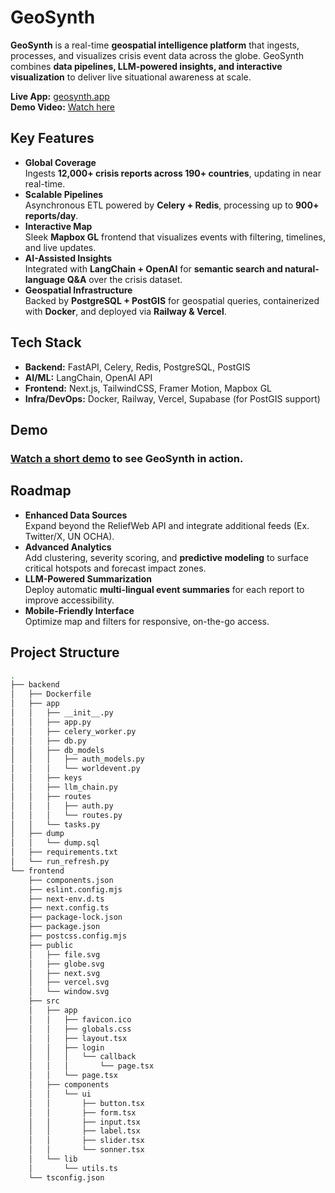 # GeoSynth

**GeoSynth** is a real-time **geospatial intelligence platform** that ingests, processes, and visualizes crisis event data across the globe. GeoSynth combines **data pipelines, LLM-powered insights, and interactive visualization** to deliver live situational awareness at scale.

**Live App:** [geosynth.app](https://geosynth-five.vercel.app/)  
**Demo Video:** [Watch here](https://www.youtube.com/watch?v=2CSM4vZm1Ac&ab_channel=AkashMohan)

## Key Features

- **Global Coverage**  
  Ingests **12,000+ crisis reports across 190+ countries**, updating in near real-time.
- **Scalable Pipelines**  
  Asynchronous ETL powered by **Celery + Redis**, processing up to **900+ reports/day**.
- **Interactive Map**  
  Sleek **Mapbox GL** frontend that visualizes events with filtering, timelines, and live updates.
- **AI-Assisted Insights**  
  Integrated with **LangChain + OpenAI** for **semantic search and natural-language Q&A** over the crisis dataset.
- **Geospatial Infrastructure**  
  Backed by **PostgreSQL + PostGIS** for geospatial queries, containerized with **Docker**, and deployed via **Railway & Vercel**.

## Tech Stack

- **Backend:** FastAPI, Celery, Redis, PostgreSQL, PostGIS
- **AI/ML:** LangChain, OpenAI API
- **Frontend:** Next.js, TailwindCSS, Framer Motion, Mapbox GL
- **Infra/DevOps:** Docker, Railway, Vercel, Supabase (for PostGIS support)

## Demo

### [Watch a short demo](https://www.youtube.com/watch?v=2CSM4vZm1Ac&ab_channel=AkashMohan) to see GeoSynth in action.

## Roadmap

- **Enhanced Data Sources**  
  Expand beyond the ReliefWeb API and integrate additional feeds (Ex. Twitter/X, UN OCHA).
- **Advanced Analytics**  
  Add clustering, severity scoring, and **predictive modeling** to surface critical hotspots and forecast impact zones.
- **LLM-Powered Summarization**  
  Deploy automatic **multi-lingual event summaries** for each report to improve accessibility.
- **Mobile-Friendly Interface**  
  Optimize map and filters for responsive, on-the-go access.

## Project Structure

```bash
.
├── backend
│   ├── Dockerfile
│   ├── app
│   │   ├── __init__.py
│   │   ├── app.py
│   │   ├── celery_worker.py
│   │   ├── db.py
│   │   ├── db_models
│   │   │   ├── auth_models.py
│   │   │   └── worldevent.py
│   │   ├── keys
│   │   ├── llm_chain.py
│   │   ├── routes
│   │   │   ├── auth.py
│   │   │   └── routes.py
│   │   └── tasks.py
│   ├── dump
│   │   └── dump.sql
│   ├── requirements.txt
│   └── run_refresh.py
└── frontend
    ├── components.json
    ├── eslint.config.mjs
    ├── next-env.d.ts
    ├── next.config.ts
    ├── package-lock.json
    ├── package.json
    ├── postcss.config.mjs
    ├── public
    │   ├── file.svg
    │   ├── globe.svg
    │   ├── next.svg
    │   ├── vercel.svg
    │   └── window.svg
    ├── src
    │   ├── app
    │   │   ├── favicon.ico
    │   │   ├── globals.css
    │   │   ├── layout.tsx
    │   │   ├── login
    │   │   │   └── callback
    │   │   │       └── page.tsx
    │   │   └── page.tsx
    │   ├── components
    │   │   └── ui
    │   │       ├── button.tsx
    │   │       ├── form.tsx
    │   │       ├── input.tsx
    │   │       ├── label.tsx
    │   │       ├── slider.tsx
    │   │       └── sonner.tsx
    │   └── lib
    │       └── utils.ts
    └── tsconfig.json
```
